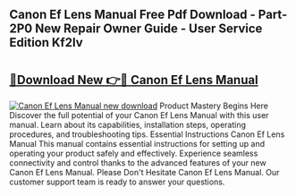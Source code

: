 ## Canon Ef Lens Manual Free Pdf Download - Part-2P0 New Repair Owner Guide - User Service Edition Kf2Iv

# <h2><a href="http://bc38286.oget.top/?id=Canon+Ef+Lens+Manual">🔗Download New 👉🔴 Canon Ef Lens Manual</a></h2>

[![Canon Ef Lens Manual new download](https://i.imgur.com/5g1atiW.png)](http://bc38286.oget.top/?id=Canon+Ef+Lens+Manual)
Product Mastery Begins Here Discover the full potential of your Canon Ef Lens Manual with this user manual. Learn about its capabilities, installation steps, operating procedures, and troubleshooting tips. Essential Instructions Canon Ef Lens Manual This manual contains essential instructions for setting up and operating your product safely and effectively. Experience seamless connectivity and control thanks to the advanced features of your new Canon Ef Lens Manual. Please Don't Hesitate Canon Ef Lens Manual. Our customer support team is ready to answer your questions.
